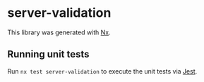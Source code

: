 # server-validation

This library was generated with [Nx](https://nx.dev).

## Running unit tests

Run `nx test server-validation` to execute the unit tests via [Jest](https://jestjs.io).
